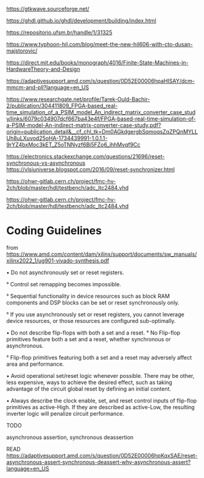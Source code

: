 https://gtkwave.sourceforge.net/

https://ghdl.github.io/ghdl/development/building/index.html

https://repositorio.ufsm.br/handle/1/31325

https://www.typhoon-hil.com/blog/meet-the-new-hil606-with-cto-dusan-majstorovic/

https://direct.mit.edu/books/monograph/4016/Finite-State-Machines-in-HardwareTheory-and-Design

https://adaptivesupport.amd.com/s/question/0D52E00006hpaHISAY/dcm-mmcm-and-pll?language=en_US

https://www.researchgate.net/profile/Tarek-Ould-Bachir-2/publication/304411809_FPGA-based_real-time_simulation_of_a_PSIM_model_An_indirect_matrix_converter_case_study/links/6079c034907dcf667ba43e4f/FPGA-based-real-time-simulation-of-a-PSIM-model-An-indirect-matrix-converter-case-study.pdf?origin=publication_detail&__cf_chl_tk=Dm0AGkdgergbSqmoqsZqZPQnMYLLUh8uLXuvod25oHA-1734439991-1.0.1.1-9rYZ4bxMoc3kET_Z5oTNNyzf6Bi5FZo6_ihhMvqf9Cc

https://electronics.stackexchange.com/questions/21696/reset-synchronous-vs-asynchronous
https://vlsiuniverse.blogspot.com/2016/09/reset-synchronizer.html

https://ohwr-gitlab.cern.ch/project/fmc-hv-2ch/blob/master/hdl/testbench/adc_ltc2484.vhd

https://ohwr-gitlab.cern.ch/project/fmc-hv-2ch/blob/master/hdl/testbench/adc_ltc2484.vhd

# Coding Guidelines 
from https://www.amd.com/content/dam/xilinx/support/documents/sw_manuals/xilinx2022_1/ug901-vivado-synthesis.pdf

• Do not asynchronously set or reset registers.

° Control set remapping becomes impossible.

° Sequential functionality in device resources such as block RAM components and DSP blocks can be set or reset synchronously only.

° If you use asynchronously set or reset registers, you cannot leverage device resources, or those resources are configured sub-optimally.

• Do not describe flip-flops with both a set and a reset.
°
No Flip-flop primitives feature both a set and a reset, whether synchronous or asynchronous.

° Flip-flop primitives featuring both a set and a reset may adversely affect area and  performance.

• Avoid operational set/reset logic whenever possible. There may be other, less  expensive, ways to achieve the desired effect, such as taking advantage of the circuit  global reset by defining an initial content.

• Always describe the clock enable, set, and reset control inputs of flip-flop primitives as active-High. If they are described as active-Low, the resulting inverter logic will penalize circuit performance.


TODO 

asynchronous assertion, synchronous deassertion


READ
https://adaptivesupport.amd.com/s/question/0D52E00006hpKqxSAE/reset-asynchronous-assert-synchronous-deassert-why-asynchronous-assert?language=en_US


